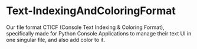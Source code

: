 # Text-IndexingAndColoringFormat
Our file format CTICF (Console Text Indexing &amp; Coloring Format), specifically made for Python Console Applications to manage their text UI in one singular file, and also add color to it.
